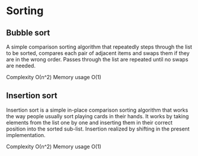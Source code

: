 # Sorting
## Bubble sort

A simple comparison sorting algorithm that repeatedly steps through the list to be sorted, compares each pair of adjacent items and swaps them if they are in the wrong order. Passes through the list are repeated until no swaps are needed.

Complexity О(n^2)
Memory usage O(1)

## Insertion sort

Insertion sort is a simple in-place comparison sorting algorithm that works the way people usually sort playing cards in their hands. It works by taking elements from the list one by one and inserting them in their correct position into the sorted sub-list. Insertion realized by shifting in the present implementation.

Complexity О(n^2)
Memory usage O(1)

